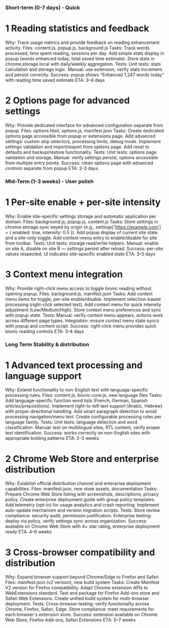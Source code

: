 ### Short-term (0-7 days) - Quick

# 1 Reading statistics and feedback
Why: Track usage metrics and provide feedback on reading enhancement activity.
Files: content.js, popup.js, background.js
Tasks:
    Track words processed, time spent reading, sessions per day.
    Add simple stats display in popup (words enhanced today, total saved time estimate).
    Store stats in chrome.storage.local with daily/weekly aggregation.
Tests:
    Unit tests: stats calculation and storage logic.
    Manual: use extension, verify stats increment and persist correctly.
Success: popup shows "Enhanced 1,247 words today" with reading time saved estimate
ETA: 3–4 days

# 2 Options page for advanced settings
Why: Provide dedicated interface for advanced configuration separate from popup.
Files: options.html, options.js, manifest.json
Tasks:
    Create dedicated options page accessible from popup or extensions page.
    Add advanced settings: custom skip selectors, processing limits, debug mode.
    Implement settings validation and import/export from options page.
    Add reset to defaults and backup/restore functionality.
Tests:
    Unit tests: options page validation and storage.
    Manual: verify settings persist, options accessible from multiple entry points.
Success: clean options page with advanced controls separate from popup
ETA: 2–3 days

### Mid-Term (1-3 weeks) - User polish

# 1 Per-site enable + per-site intensity
Why: Enable site-specific settings storage and automatic application per domain.
Files: background.js, popup.js, content.js
Tasks:
    Store settings in chrome.storage.sync keyed by origin (e.g., settings['https://example.com'] = { enabled: true, intensity: 0.5 }).
    Add popup display of current site state and a site-only toggle.
    Add context-menu entry to enable/disable for site from toolbar.
Tests:
    Unit tests: storage read/write helpers.
    Manual: enable on site A, disable on site B — settings persist after reload.
Success: per-site values respected; UI indicates site-specific enabled state
ETA: 3–5 days

# 3 Context menu integration
Why: Provide right-click menu access to toggle bionic reading without opening popup.
Files: background.js, manifest.json
Tasks:
    Add context menu items for toggle, per-site enable/disable.
    Implement selection-based processing (right-click selected text).
    Add context menu for quick intensity adjustment (Low/Medium/High).
    Store context menu preferences and sync with popup state.
Tests:
    Manual: verify context menu appears, actions work across different page types.
    Integration: ensure context menu state syncs with popup and content script.
Success: right-click menu provides quick bionic reading controls
ETA: 3–4 days

### Long Term Stability & distribution

# 1 Advanced text processing and language support
Why: Extend functionality to non-English text with language-specific processing rules.
Files: content.js, bionic-core.js, new language files
Tasks:
    Add language-specific function word lists (French, German, Spanish articles/prepositions).
    Implement right-to-left text support (Arabic, Hebrew) with proper directional handling.
    Add smart paragraph detection to avoid processing navigation/menu text.
    Create configurable processing rules per language family.
Tests:
    Unit tests: language detection and word classification.
    Manual: test on multilingual sites, RTL content, verify proper text identification.
Success: works correctly on non-English sites with appropriate bolding patterns
ETA: 2–3 weeks

# 2 Chrome Web Store and enterprise distribution
Why: Establish official distribution channel and enterprise deployment capabilities.
Files: manifest.json, new store assets, documentation
Tasks:
    Prepare Chrome Web Store listing with screenshots, descriptions, privacy policy.
    Create enterprise deployment guide with group policy templates.
    Add telemetry (opt-in) for usage analytics and crash reporting.
    Implement auto-update mechanism and version migration scripts.
Tests:
    Store review compliance: security audit, permission justification.
    Enterprise testing: deploy via policy, verify settings sync across organization.
Success: available on Chrome Web Store with 4+ star rating, enterprise deployment ready
ETA: 4–6 weeks

# 3 Cross-browser compatibility and distribution
Why: Expand browser support beyond Chrome/Edge to Firefox and Safari.
Files: manifest.json (v2 version), new build system
Tasks:
    Create Manifest V2 version for Firefox compatibility.
    Adapt Chrome extension APIs to WebExtensions standard.
    Test and package for Firefox Add-ons store and Safari Web Extensions.
    Create unified build system for multi-browser deployment.
Tests:
    Cross-browser testing: verify functionality across Chrome, Firefox, Safari, Edge.
    Store compliance: meet requirements for each browser's extension store.
Success: extension available on Chrome Web Store, Firefox Add-ons, Safari Extensions
ETA: 5–7 weeks
